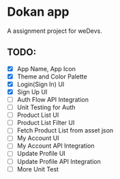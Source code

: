 # Dokan app

A assignment project for weDevs.

## TODO:

- [x] App Name, App Icon <br/>
- [x] Theme and Color Palette <br/>
- [x] Login(Sign In) UI <br/>
- [x] Sign Up UI <br/>
- [ ] Auth Flow API Integration <br/>
- [ ] Unit Testing for Auth <br/>
- [ ] Product List UI <br/>
- [ ] Product List Filter UI <br/>
- [ ] Fetch Product List from asset json <br/>
- [ ] My Account UI <br/>
- [ ] My Account API Integration <br/>
- [ ] Update Profile UI <br/>
- [ ] Update Profile API Integration <br/>
- [ ] More Unit Test <br/>
